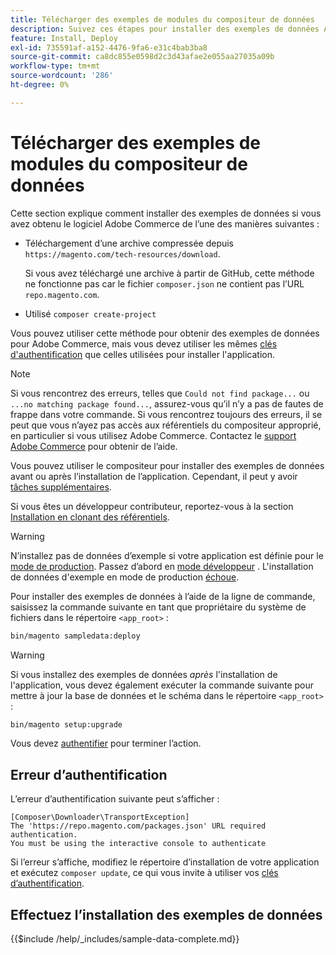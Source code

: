 ```yaml
---
title: Télécharger des exemples de modules du compositeur de données
description: Suivez ces étapes pour installer des exemples de données Adobe Commerce à l’aide du gestionnaire de modules PHP du compositeur.
feature: Install, Deploy
exl-id: 735591af-a152-4476-9fa6-e31c4bab3ba8
source-git-commit: ca8dc855e0598d2c3d43afae2e055aa27035a09b
workflow-type: tm+mt
source-wordcount: '286'
ht-degree: 0%

---
```


# Télécharger des exemples de modules du compositeur de données

Cette section explique comment installer des exemples de données si vous avez obtenu le logiciel Adobe Commerce de l’une des manières suivantes :

* Téléchargement d’une archive compressée depuis `https://magento.com/tech-resources/download`.

  Si vous avez téléchargé une archive à partir de GitHub, cette méthode ne fonctionne pas car le fichier `composer.json` ne contient pas l’URL `repo.magento.com`.

* Utilisé `composer create-project`

Vous pouvez utiliser cette méthode pour obtenir des exemples de données pour Adobe Commerce, mais vous devez utiliser les mêmes [clés d&#39;authentification](../prerequisites/authentication-keys.md) que celles utilisées pour installer l&#39;application.

>[!NOTE]
>
>Si vous rencontrez des erreurs, telles que `Could not find package...` ou `...no matching package found...`, assurez-vous qu’il n’y a pas de fautes de frappe dans votre commande. Si vous rencontrez toujours des erreurs, il se peut que vous n’ayez pas accès aux référentiels du compositeur approprié, en particulier si vous utilisez Adobe Commerce. Contactez le [support Adobe Commerce](https://support.magento.com/hc/en-us) pour obtenir de l’aide.

Vous pouvez utiliser le compositeur pour installer des exemples de données avant ou après l’installation de l’application. Cependant, il peut y avoir [tâches supplémentaires](remove-or-update.md).

Si vous êtes un développeur contributeur, reportez-vous à la section [Installation en clonant des référentiels](git-repositories.md).

>[!WARNING]
>
>N’installez pas de données d’exemple si votre application est définie pour le [mode de production](../../configuration/bootstrap/application-modes.md#production-mode). Passez d’abord en [mode développeur](../../configuration/bootstrap/application-modes.md#developer-mode) . L&#39;installation de données d&#39;exemple en mode de production [échoue](https://support.magento.com/hc/en-us/articles/360033824571#symptom-production-mode-trouble-samp-prod-).

Pour installer des exemples de données à l’aide de la ligne de commande, saisissez la commande suivante en tant que propriétaire du système de fichiers dans le répertoire `<app_root>` :

```bash
bin/magento sampledata:deploy
```

>[!WARNING]
>
>Si vous installez des exemples de données _après_ l&#39;installation de l&#39;application, vous devez également exécuter la commande suivante pour mettre à jour la base de données et le schéma dans le répertoire `<app_root>` :

```bash
bin/magento setup:upgrade
```

Vous devez [authentifier](../prerequisites/authentication-keys.md) pour terminer l’action.

## Erreur d’authentification

L’erreur d’authentification suivante peut s’afficher :

```
[Composer\Downloader\TransportException]
The 'https://repo.magento.com/packages.json' URL required authentication.
You must be using the interactive console to authenticate
```

Si l’erreur s’affiche, modifiez le répertoire d’installation de votre application et exécutez `composer update`, ce qui vous invite à utiliser vos [clés d’authentification](../prerequisites/authentication-keys.md).

## Effectuez l’installation des exemples de données

{{$include /help/_includes/sample-data-complete.md}}
